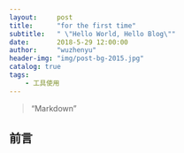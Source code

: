 ```yaml
---
layout:     post
title:      "for the first time"
subtitle:   " \"Hello World, Hello Blog\""
date:       2018-5-29 12:00:00
author:     "wuzhenyu"
header-img: "img/post-bg-2015.jpg"
catalog: true
tags:
    - 工具使用
---
```


> “Markdown”


## 前言








